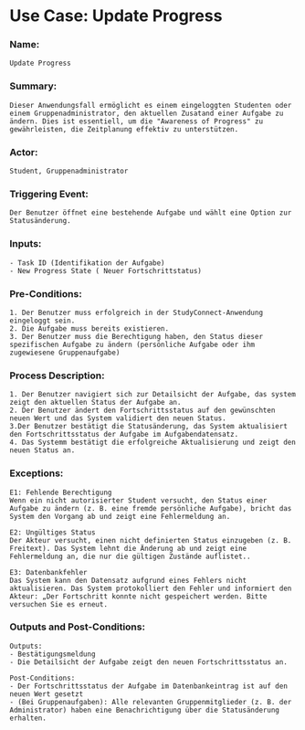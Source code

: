 # Use Case: Update Progress

### Name: 

    Update Progress

### Summary: 

    Dieser Anwendungsfall ermöglicht es einem eingeloggten Studenten oder einem Gruppenadministrator, den aktuellen Zusatand einer Aufgabe zu ändern. Dies ist essentiell, um die "Awareness of Progress" zu gewährleisten, die Zeitplanung effektiv zu unterstützen.

### Actor:

    Student, Gruppenadministrator

### Triggering Event:

    Der Benutzer öffnet eine bestehende Aufgabe und wählt eine Option zur Statusänderung.

### Inputs:

    - Task ID (Identifikation der Aufgabe)
    - New Progress State ( Neuer Fortschrittstatus)


### Pre-Conditions:

    1. Der Benutzer muss erfolgreich in der StudyConnect-Anwendung eingeloggt sein.
    2. Die Aufgabe muss bereits existieren.
    3. Der Benutzer muss die Berechtigung haben, den Status dieser spezifischen Aufgabe zu ändern (persönliche Aufgabe oder ihm zugewiesene Gruppenaufgabe)

### Process Description:

    1. Der Benutzer navigiert sich zur Detailsicht der Aufgabe, das system zeigt den aktuellen Status der Aufgabe an.
    2. Der Benutzer ändert den Fortschrittsstatus auf den gewünschten neuen Wert und das System validiert den neuen Status.
    3.Der Benutzer bestätigt die Statusänderung, das System aktualisiert den Fortschrittsstatus der Aufgabe im Aufgabendatensatz.
    4. Das Systemm bestätigt die erfolgreiche Aktualisierung und zeigt den neuen Status an.

### Exceptions:

    E1: Fehlende Berechtigung 
    Wenn ein nicht autorisierter Student versucht, den Status einer Aufgabe zu ändern (z. B. eine fremde persönliche Aufgabe), bricht das System den Vorgang ab und zeigt eine Fehlermeldung an.

    E2: Ungültiges Status
    Der Akteur versucht, einen nicht definierten Status einzugeben (z. B. Freitext). Das System lehnt die Änderung ab und zeigt eine Fehlermeldung an, die nur die gültigen Zustände auflistet..

    E3: Datenbankfehler
    Das System kann den Datensatz aufgrund eines Fehlers nicht aktualisieren. Das System protokolliert den Fehler und informiert den Akteur: „Der Fortschritt konnte nicht gespeichert werden. Bitte versuchen Sie es erneut.

### Outputs and Post-Conditions:

    Outputs: 
    - Bestätigungsmeldung
    - Die Detailsicht der Aufgabe zeigt den neuen Fortschrittsstatus an.
    
    Post-Conditions:
    - Der Fortschrittsstatus der Aufgabe im Datenbankeintrag ist auf den neuen Wert gesetzt
    - (Bei Gruppenaufgaben): Alle relevanten Gruppenmitglieder (z. B. der Administrator) haben eine Benachrichtigung über die Statusänderung erhalten.